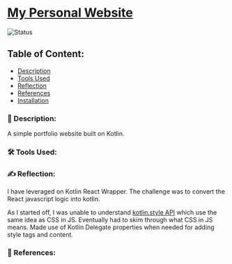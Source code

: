 # [My Personal Website](kalaiz.github.io)
![Status](https://img.shields.io/badge/status-work--in--progress-red)

## Table of Content:
- [Description](#-description)
- [Tools Used](#%EF%B8%8F-tools-used)
- [Reflection](#%EF%B8%8F-reflection)
- [References](#-references)
- [Installation](#%EF%B8%8F-installation)

### 📜 Description:
A simple portfolio website built on Kotlin.


### 🛠️ Tools Used:


### ✍️ Reflection:
I have leveraged on Kotlin React Wrapper. The challenge was to convert the React javascript logic into kotlin.

As I started off, I was unable to understand [kotlin.style API](https://github.com/JetBrains/kotlin-wrappers/tree/master/kotlin-styled) which use the same idea as CSS in JS. Eventually had to skim through what CSS in JS means. Made use of Kotlin Delegate properties when needed for adding style tags and content.


### 🔖 References:





